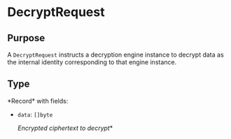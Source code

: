 # DecryptRequest

## Purpose

<!-- ANCHOR: purpose -->
A `DecryptRequest` instructs a decryption engine instance to decrypt data as the internal identity corresponding to that engine instance.
<!-- ANCHOR_END: purpose -->

## Type

<!-- ANCHOR: type -->
<div class="type">
*Record* with fields:

- `data`: `[]byte`

  *Encrypted ciphertext to decrypt**
</div>
<!-- ANCHOR_END: type -->